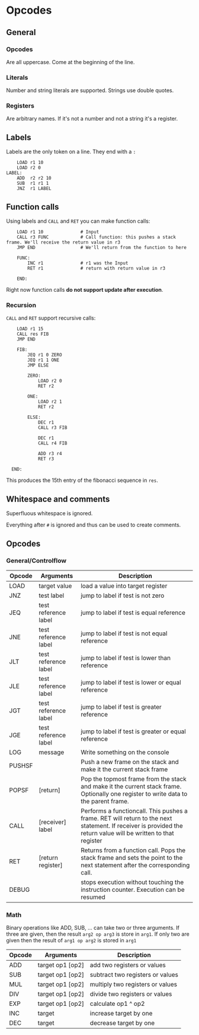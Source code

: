 Opcodes
=======

## General

### Opcodes

Are all uppercase. Come at the beginning of the line.

### Literals

Number and string literals are supported. Strings use double quotes.

### Registers

Are arbitrary names. If it's not a number and not a string it's a register.

## Labels

Labels are the only token on a line. They end with a `:`

```
    LOAD r1 10
    LOAD r2 0
LABEL:
    ADD  r2 r2 10
    SUB  r1 r1 1
    JNZ  r1 LABEL
```

## Function calls

Using labels and `CALL` and `RET` you can make function calls:

```
    LOAD r1 10              # Input
    CALL r3 FUNC            # Call function: this pushes a stack frame. We'll receive the return value in r3
    JMP END                 # We'll return from the function to here
   
    FUNC:
        INC r1              # r1 was the Input
        RET r1              # return with return value in r3
    
    END:
```

Right now function calls **do not support update after execution**.

### Recursion

`CALL` and `RET` support recursive calls:

```
    LOAD r1 15
    CALL res FIB 
    JMP END
    
    FIB:
        JEQ r1 0 ZERO
        JEQ r1 1 ONE
        JMP ELSE
    
        ZERO:
            LOAD r2 0
            RET r2
            
        ONE:
            LOAD r2 1
            RET r2
  
        ELSE:                    
            DEC r1
            CALL r3 FIB
            
            DEC r1
            CALL r4 FIB
            
            ADD r3 r4
            RET r3
    
  END:
```

This produces the 15th entry of the fibonacci sequence in `res`.

## Whitespace and comments

Superfluous whitespace is ignored.

Everything after `#` is ignored and thus can be used to create comments.

## Opcodes

### General/Controlflow

| Opcode | Arguments            | Description                                                                                                                                                    | 
|--------|----------------------|----------------------------------------------------------------------------------------------------------------------------------------------------------------|
| LOAD   | target value         | load a value into target register                                                                                                                              |
| JNZ    | test label           | jump to label if test is not zero                                                                                                                              |
| JEQ    | test reference label | jump to label if test is equal reference                                                                                                                   |
| JNE    | test reference label | jump to label if test is not equal reference                                                                                                                   |
| JLT    | test reference label | jump to label if test is lower than reference                                                                                                                  |
| JLE    | test reference label | jump to label if test is lower or equal reference                                                                                                              |
| JGT    | test reference label | jump to label if test is greater reference                                                                                                                     |
| JGE    | test reference label | jump to label if test is greater or equal reference                                                                                                            |
| LOG    | message              | Write something on the console                                                                                                                                 |
| PUSHSF |                      | Push a new frame on the stack and make it the current stack frame                                                                                              |
| POPSF  | \[return\]           | Pop the topmost frame from the stack and make it the current stack frame. Optionally one register to write data to the parent frame.                           |
| CALL   | \[receiver\] label   | Performs a functioncall. This pushes a frame. RET will return to the next statement. If receiver is provided the return value will be written to that register |   
| RET    | \[return register\]  | Returns from a function call. Pops the stack frame and sets the point to the next statement after the corresponding call.                                      |   
| DEBUG  |                      | stops execution without touching the instruction counter. Execution can be resumed                                                                             |   

### Math

Binary operations like ADD, SUB, ... can take two or three arguments. If three are given, then the result `arg2 op arg3`
is store in `arg1`. If only two are given then the result of `arg1 op arg2` is stored in `arg1`

| Opcode | Arguments          | Description                      | 
|--------|--------------------|----------------------------------|
| ADD    | target op1 \[op2\] | add two registers or values      |
| SUB    | target op1 \[op2\] | subtract two registers or values |
| MUL    | target op1 \[op2\] | multiply two registers or values |
| DIV    | target op1 \[op2\] | divide two registers or values   |
| EXP    | target op1 \[op2\] | calculate op1 ^ op2              |
| INC    | target             | increase target by one           |
| DEC    | target             | decrease target by one           |

